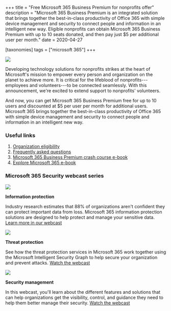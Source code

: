 +++
title = "Free Microsoft 365 Business Premium for nonprofits offer"
description = "Microsoft 365 Business Premium is an integrated solution that brings together the best-in-class productivity of Office 365 with simple device management and security to connect people and information in an intelligent new way. Eligible nonprofits can obtain Microsoft 365 Business Premium with up to 10 seats donated, and then pay just $5 per additional user per month."
date = 2020-04-27

[taxonomies]
tags = ["microsoft 365"]
+++

![](https://o365hq.com/images/711.png)

Developing technology solutions for nonprofits strikes at the heart of
Microsoft's mission to empower every person and organization on the
planet to achieve more. It is critical for the lifeblood of
nonprofits---employees and volunteers---to be connected seamlessly. With
this announcement, we're excited to extend support to nonprofits'
volunteers.

And now, you can get Microsoft 365 Business Premium free for up to 10
users and discounted at \$5 per user per month for additional users.
Microsoft 365 brings together the best-in-class productivity of Office
365 with simple device management and security to connect people and
information in an intelligent new way.

### Useful links

1.  [Organization
    eligibility](https://www.microsoft.com/en-us/nonprofits/eligibility)
2.  [Frequently asked
    questions](https://www.microsoft.com/en-us/nonprofits/faq)
3.  [Microsoft 365 Business Premium crash course
    e-book](https://aka.ms/CrashCourseMicrosoft365Nonprofit)
4.  [Explore Microsoft 365
    e-book](https://nonprofits.tsi.microsoft.com/Office-365-EMS-Together/)

### Microsoft 365 Security webcast series

![](https://img-prod-cms-rt-microsoft-com.akamaized.net/cms/api/am/imageFileData/RWtQFy?ver=5422&q=90&m=6&h=291&w=517&b=%23FFFFFFFF&l=f&o=t&x=588&y=130&aim=true)

**Information protection**

Industry research estimates that 88% of organizations aren't confident
they can protect important data from loss. Microsoft 365 information
protection solutions are designed to help protect and manage your
sensitive data. [Learn more in our
webcast](https://nonprofits.tsi.microsoft.com/Information-Protection/)

![](https://img-prod-cms-rt-microsoft-com.akamaized.net/cms/api/am/imageFileData/RE3C40d?ver=ea66&q=90&m=6&h=291&w=517&b=%23FFFFFFFF&l=f&o=t&aim=true)

**Threat protection**

See how the threat protection services in Microsoft 365 work together
using the Microsoft Intelligent Security Graph to help secure your
organization and prevent attacks. [Watch the
webcast](https://nonprofits.tsi.microsoft.com/threat-protection/)

![](https://img-prod-cms-rt-microsoft-com.akamaized.net/cms/api/am/imageFileData/RE3BLME?ver=9ece&q=90&m=6&h=291&w=517&b=%23FFFFFFFF&l=f&o=t&aim=true)

**Security management**

In this webcast, you'll learn about the different features and solutions
that can help organizations get the visibility, control, and guidance
they need to help them better manage their security. [Watch the
webcast](https://nonprofits.tsi.microsoft.com/security-management/)